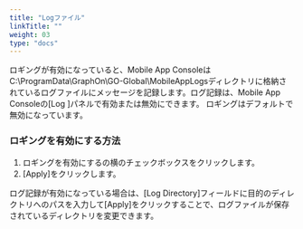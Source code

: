 ```yaml
---
title: "Logファイル"
linkTitle: ""
weight: 03
type: "docs"
---
```


ロギングが有効になっていると、Mobile App ConsoleはC:\ProgramData\GraphOn\GO-Global\MobileAppLogsディレクトリに格納されているログファイルにメッセージを記録します。ログ記録は、Mobile App Consoleの[Log ]パネルで有効または無効にできます。 ロギングはデフォルトで無効になっています。

### ロギングを有効にする方法

1. ロギングを有効にするの横のチェックボックスをクリックします。
2. [Apply]をクリックします。

ログ記録が有効になっている場合は、[Log Directory]フィールドに目的のディレクトリへのパスを入力して[Apply]をクリックすることで、ログファイルが保存されているディレクトリを変更できます。